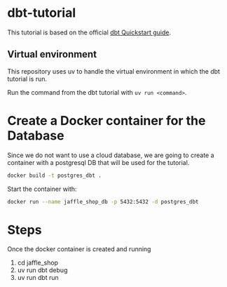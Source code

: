 # dbt-tutorial

This tutorial is based on the official [dbt Quickstart guide](https://docs.getdbt.com/guides).


## Virtual environment

This repository uses uv to handle the virtual environment in which the dbt tutorial is run. 

Run the command from the dbt tutorial with `uv run <command>`. 

# Create a Docker container for the Database

Since we do not want to use a cloud database, we are going to create a container with a postgresql DB that will be used for the tutorial.


```bash
docker build -t postgres_dbt .
```

Start the container with:

```bash
docker run --name jaffle_shop_db -p 5432:5432 -d postgres_dbt
```

# Steps

Once the docker container is created and running

1. cd jaffle_shop
2. uv run dbt debug
3. uv run dbt run